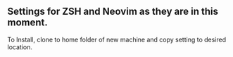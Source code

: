 ## Settings for ZSH and Neovim as they are in this moment.

To Install, clone to home folder of new machine and copy setting to desired
location.
